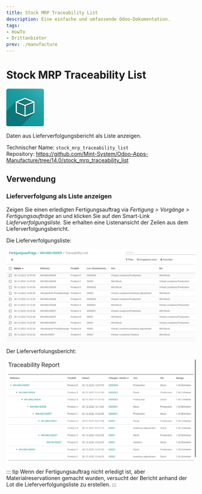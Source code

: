 ```yaml
---
title: Stock MRP Traceability List
description: Eine einfache und umfassende Odoo-Dokumentation.
tags:
- HowTo
- Drittanbieter
prev: ./manufacture
---
```

# Stock MRP Traceability List
![icon_oms_box](assets/icon_oms_box.png)

Daten aus Lieferverfolgungsbericht als Liste anzeigen.

Technischer Name: `stock_mrp_traceability_list`\
Repository: <https://github.com/Mint-System/Odoo-Apps-Manufacture/tree/14.0/stock_mrp_traceability_list>


## Verwendung

### Lieferverfolgung als Liste anzeigen

Zeigen Sie einen erledigten Fertigungsauftrag via *Fertigung > Vorgänge > Fertigungsaufträge* an und klicken Sie auf den Smart-Link *Lieferverfolgungsliste*. Sie erhalten eine Listenansicht der Zeilen aus dem Lieferverfolgungsbericht.

Die Lieferverfolgungsliste:

![](assets/Stock%20MRP%20Traceability%20List.png)

Der Lieferverfolungsbericht:

![](assets/Stock%20MRP%20Traceability%20List%20Report.png)

::: tip
Wenn der Fertigungsauftrag nicht erledigt ist, aber Materialreservationen gemacht wurden, versucht der Bericht anhand der Lot die Lieferverfolgungsliste zu erstellen.
:::